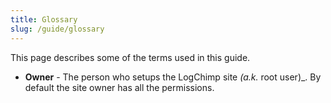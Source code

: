 ```yaml
---
title: Glossary
slug: /guide/glossary
---
```


This page describes some of the terms used in this guide.

- **Owner** - The person who setups the LogChimp site _(a.k._ root user)_. By default the site owner has all the permissions.
